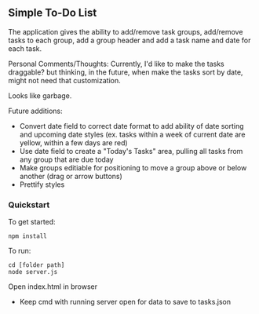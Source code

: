 ## Simple To-Do List
The application gives the ability to add/remove task groups, add/remove tasks to each group, add a group header and add a task name and date for each task.

Personal Comments/Thoughts:
Currently, I'd like to make the tasks draggable? but thinking, in the future, when make the tasks sort by date, might not need that customization.

Looks like garbage.

Future additions:
- Convert date field to correct date format to add ability of date sorting and upcoming date styles (ex. tasks within a week of current date are yellow, within a few days are red)
- Use date field to create a "Today's Tasks" area, pulling all tasks from any group that are due today
- Make groups editiable for positioning to move a group above or below another (drag or arrow buttons)
- Prettify styles

### Quickstart
To get started:
```
npm install
```

To run:
```
cd [folder path]
node server.js
```
Open index.html in browser
- Keep cmd with running server open for data to save to tasks.json